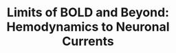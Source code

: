 ---
title: "Limits of BOLD and Beyond: Hemodynamics to Neuronal Currents"
project_id: 
conf_date: 2002-12-06
conference_id: ""
presenters:
   - peter_bandettini
summary: "<p>Functional Imaging Laboratory, London, UK</p>"
file: /assets/presentations/T129.ppt
filename: T129.ppt
layout: presentation
---